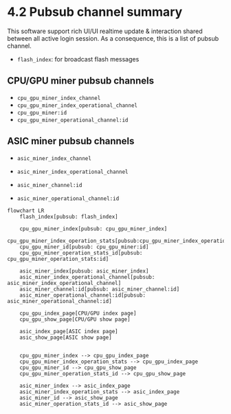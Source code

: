 # 4.2 Pubsub channel summary
This software support rich UI/UI realtime update & interaction shared between all active login session. As a consequence, this is a list of pubsub channel.


- `flash_index`: for broadcast flash messages

## CPU/GPU miner pubsub channels

- `cpu_gpu_miner_index_channel`
- `cpu_gpu_miner_index_operational_channel`
- `cpu_gpu_miner:id`
- `cpu_gpu_miner_operational_channel:id`


## ASIC miner pubsub channels

- `asic_miner_index_channel`
- `asic_miner_index_operational_channel`

- `asic_miner_channel:id`
- `asic_miner_operational_channel:id`

```mermaid
flowchart LR
    flash_index[pubsub: flash_index]

    cpu_gpu_miner_index[pubsub: cpu_gpu_miner_index]
    cpu_gpu_miner_index_operation_stats[pubsub:cpu_gpu_miner_index_operation_stats]
    cpu_gpu_miner_id[pubsub: cpu_gpu_miner:id]
    cpu_gpu_miner_operation_stats_id[pubsub: cpu_gpu_miner_operation_stats:id]

    asic_miner_index[pubsub: asic_miner_index]
    asic_miner_index_operational_channel[pubsub: asic_miner_index_operational_channel]
    asic_miner_channel:id[pubsub: asic_miner_channel:id]
    asic_miner_operational_channel:id[pubsub: asic_miner_operational_channel:id]

    cpu_gpu_index_page[CPU/GPU index page]
    cpu_gpu_show_page[CPU/GPU show page]

    asic_index_page[ASIC index page]
    asic_show_page[ASIC show page]


    cpu_gpu_miner_index --> cpu_gpu_index_page
    cpu_gpu_miner_index_operation_stats --> cpu_gpu_index_page
    cpu_gpu_miner_id --> cpu_gpu_show_page
    cpu_gpu_miner_operation_stats_id --> cpu_gpu_show_page

    asic_miner_index --> asic_index_page
    asic_miner_index_operation_stats --> asic_index_page
    asic_miner_id --> asic_show_page
    asic_miner_operation_stats_id --> asic_show_page
```

